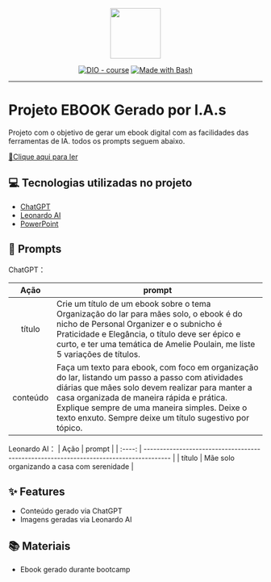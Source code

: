 <p align="center">
    <img width="100" src=".github/assets/banner.png">
</p>


<p align="center">
<a href="https://dio.me/"><img src="https://img.shields.io/badge/DIO-Course-28DA77?logo=youtube" alt="DIO - course"></a>
<a href="https://www.gnu.org/software/bash/" title="Go to Bash homepage"><img src="https://img.shields.io/badge/Prompt-Project-blue?logo=gnu-bash&amp;logoColor=white" alt="Made with Bash"></a></p>

-------

# Projeto EBOOK Gerado por I.A.s

Projeto com o objetivo de gerar um ebook digital com as facilidades das ferramentas de IA. todos os prompts
seguem abaixo.

<a href="file:///C:/Users/allek/OneDrive/%C3%81rea%20de%20Trabalho/Ebook%20DIO.pdf"> 📕Clique aqui para ler</a>


## 💻 Tecnologias utilizadas no projeto

- [ChatGPT](https://chat.openai.com/) 
- [Leonardo AI](https://app.leonardo.ai/image-generation)
- [PowerPoint](https://www.microsoft.com/en/microsoft-365/powerpoint)

## 🧠 Prompts


ChatGPT：

|   Ação   | prompt                                                                                                                                                                                                                                                                         |
| :------: | ------------------------------------------------------------------------------------------------------------------------------------------------------------------------------------------------------------------------------------------------------------------------------ |
|  título  |Crie um título de um ebook sobre o tema Organização do lar para mães solo, o ebook é do nicho de Personal Organizer e o subnicho é Praticidade e Elegância, o título deve ser épico e curto, e ter uma temática de Amelie Poulain, me liste 5 variações de títulos.                                                       |
| conteúdo | Faça um texto para ebook, com foco em organização do lar, listando um passo a passo com atividades diárias que mães solo devem realizar para manter a casa organizada de maneira rápida e prática.  Explique sempre de uma maneira simples. Deixe o texto enxuto. Sempre deixe um título sugestivo por tópico. |

Leonardo AI：
|  Ação  | prompt                                                                                 |
| :----: | -------------------------------------------------------------------------------------- |
| título | Mãe solo organizando a casa com serenidade |

## ✨ Features

- Conteúdo gerado via ChatGPT
- Imagens geradas via Leonardo AI


## 📚 Materiais

- Ebook gerado durante bootcamp
